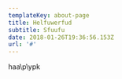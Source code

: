 ```yaml
---
templateKey: about-page
title: Helfuwerfud
subtitle: Sfuufu
date: 2018-01-26T19:36:56.153Z
url: '#'
---
```

haa\p\ypk
